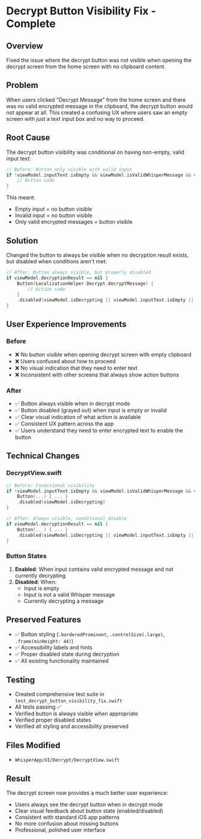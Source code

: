 # Decrypt Button Visibility Fix - Complete

## Overview
Fixed the issue where the decrypt button was not visible when opening the decrypt screen from the home screen with no clipboard content.

## Problem
When users clicked "Decrypt Message" from the home screen and there was no valid encrypted message in the clipboard, the decrypt button would not appear at all. This created a confusing UX where users saw an empty screen with just a text input box and no way to proceed.

## Root Cause
The decrypt button visibility was conditional on having non-empty, valid input text:

```swift
// Before: Button only visible with valid input
if !viewModel.inputText.isEmpty && viewModel.isValidWhisperMessage && viewModel.decryptionResult == nil {
    // Button code
}
```

This meant:
- Empty input = no button visible
- Invalid input = no button visible  
- Only valid encrypted messages = button visible

## Solution
Changed the button to always be visible when no decryption result exists, but disabled when conditions aren't met:

```swift
// After: Button always visible, but properly disabled
if viewModel.decryptionResult == nil {
    Button(LocalizationHelper.Decrypt.decryptMessage) {
        // Action code
    }
    .disabled(viewModel.isDecrypting || viewModel.inputText.isEmpty || !viewModel.isValidWhisperMessage)
}
```

## User Experience Improvements

### Before
- ❌ No button visible when opening decrypt screen with empty clipboard
- ❌ Users confused about how to proceed
- ❌ No visual indication that they need to enter text
- ❌ Inconsistent with other screens that always show action buttons

### After  
- ✅ Button always visible when in decrypt mode
- ✅ Button disabled (grayed out) when input is empty or invalid
- ✅ Clear visual indication of what action is available
- ✅ Consistent UX pattern across the app
- ✅ Users understand they need to enter encrypted text to enable the button

## Technical Changes

### DecryptView.swift
```swift
// Before: Conditional visibility
if !viewModel.inputText.isEmpty && viewModel.isValidWhisperMessage && viewModel.decryptionResult == nil {
    Button(...) { ... }
    .disabled(viewModel.isDecrypting)
}

// After: Always visible, conditional disable
if viewModel.decryptionResult == nil {
    Button(...) { ... }
    .disabled(viewModel.isDecrypting || viewModel.inputText.isEmpty || !viewModel.isValidWhisperMessage)
}
```

### Button States
1. **Enabled**: When input contains valid encrypted message and not currently decrypting
2. **Disabled**: When:
   - Input is empty
   - Input is not a valid Whisper message
   - Currently decrypting a message

## Preserved Features
- ✅ Button styling (`.borderedProminent`, `.controlSize(.large)`, `.frame(minHeight: 44)`)
- ✅ Accessibility labels and hints
- ✅ Proper disabled state during decryption
- ✅ All existing functionality maintained

## Testing
- Created comprehensive test suite in `test_decrypt_button_visibility_fix.swift`
- All tests passing ✅
- Verified button is always visible when appropriate
- Verified proper disabled states
- Verified all styling and accessibility preserved

## Files Modified
- `WhisperApp/UI/Decrypt/DecryptView.swift`

## Result
The decrypt screen now provides a much better user experience:
- Users always see the decrypt button when in decrypt mode
- Clear visual feedback about button state (enabled/disabled)
- Consistent with standard iOS app patterns
- No more confusion about missing buttons
- Professional, polished user interface
